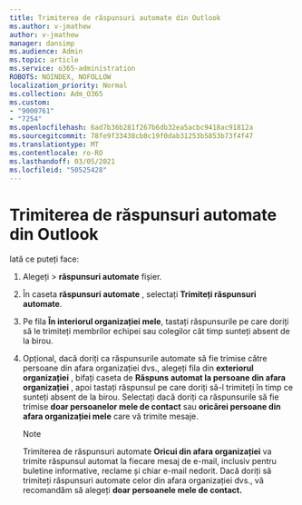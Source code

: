 ```yaml
---
title: Trimiterea de răspunsuri automate din Outlook
ms.author: v-jmathew
author: v-jmathew
manager: dansimp
ms.audience: Admin
ms.topic: article
ms.service: o365-administration
ROBOTS: NOINDEX, NOFOLLOW
localization_priority: Normal
ms.collection: Adm_O365
ms.custom:
- "9000761"
- "7254"
ms.openlocfilehash: 6ad7b36b281f267b6db32ea5acbc9418ac91812a
ms.sourcegitcommit: 78fe9f33438cb0c19f0dab31253b5853b73f4f47
ms.translationtype: MT
ms.contentlocale: ro-RO
ms.lasthandoff: 03/05/2021
ms.locfileid: "50525428"
---
```

# <a name="send-automatic-replies-from-outlook"></a>Trimiterea de răspunsuri automate din Outlook

Iată ce puteți face:

1. Alegeți   >  **răspunsuri automate** fișier.
2. În caseta **răspunsuri automate** , selectați **Trimiteți răspunsuri automate**.
3. Pe fila **În interiorul organizației mele**, tastați răspunsurile pe care doriți să le trimiteți membrilor echipei sau colegilor cât timp sunteți absent de la birou.
4. Opțional, dacă doriți ca răspunsurile automate să fie trimise către persoane din afara organizației dvs., alegeți fila din **exteriorul organizației** , bifați caseta de **Răspuns automat la persoane din afara organizației** , apoi tastați răspunsul pe care doriți să-l trimiteți în timp ce sunteți absent de la birou. Selectați dacă doriți ca răspunsurile să fie trimise **doar persoanelor mele de contact** sau **oricărei persoane din afara organizației mele** care vă trimite mesaje.

    > [!NOTE]
    > Trimiterea de răspunsuri automate **Oricui din afara organizației** va trimite răspunsul automat la fiecare mesaj de e-mail, inclusiv pentru buletine informative, reclame și chiar e-mail nedorit. Dacă doriți să trimiteți răspunsuri automate celor din afara organizației dvs., vă recomandăm să alegeți **doar persoanele mele de contact.**
